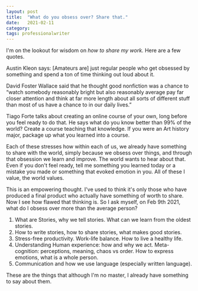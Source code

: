 ```yaml
---
layout: post
title:  "What do you obsess over? Share that."
date:   2021-02-11
category: 
tags: professionalwriter
---
```

I'm on the lookout for wisdom on *how to share my work.* Here are a few quotes.

Austin Kleon says: [Amateurs are] just regular people who get obsessed by something and spend a ton of time thinking out loud about it.

David Foster Wallace said that he thought good nonfiction was a chance to “watch somebody reasonably bright but also reasonably average pay far closer attention and think at far more length about all sorts of different stuff than most of us have a chance to in our daily lives.” 

Tiago Forte talks about creating an online course of your own, long before you feel ready to do that. He says what do you know better than 99% of the world? Create a course teaching that knowledge. If you were an Art history major, package up what you learned into a course. 

Each of these stresses how within each of us, we already have something to share with the world, simply because we obsess over things, and through that obsession we learn and improve. The world wants to hear about that. Even if you don't feel ready, tell me something you learned today or a mistake you made or something that evoked emotion in you. All of these I value, the world values. 

This is an empowering thought. I've used to think it's only those who have produced a final product who actually have something of worth to share. Now I see how flawed that thinking is. So I ask myself, on Feb 9th 2021, what do I obsess over more than the average person?
1. What are Stories, why we tell stories. What can we learn from the oldest stories.
2. How to write stories, how to share stories, what makes good stories.
3. Stress-free productivity. Work-life balance. How to live a healthy life. 
4. Understanding Human experience: how and why we act. Meta-cognition: perceptions, meaning, chaos vs order. How to express emotions, what is a whole person.
5. Communication and how we use language (especially written language).

These are the things that although I'm no master, I already have something to say about them.